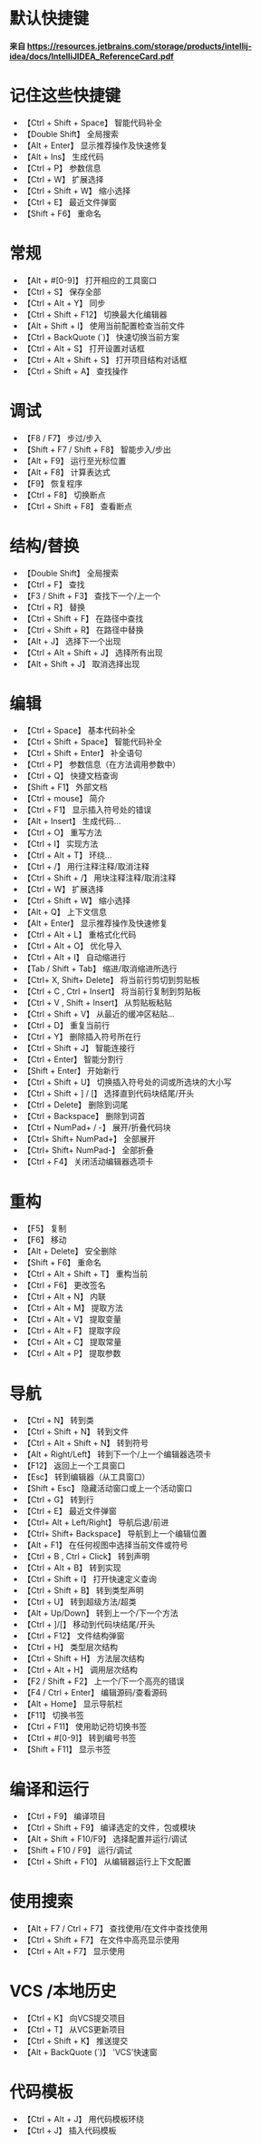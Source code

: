 # 默认快捷键 
#### 来自 https://resources.jetbrains.com/storage/products/intellij-idea/docs/IntelliJIDEA_ReferenceCard.pdf

# 记住这些快捷键
* 【Ctrl + Shift + Space】        智能代码补全
* 【Double Shift】                全局搜索 
* 【Alt + Enter】                 显示推荐操作及快速修复 
* 【Alt + Ins】                   生成代码 
* 【Ctrl + P】                    参数信息 
* 【Ctrl + W】                    扩展选择 
* 【Ctrl + Shift + W】            缩小选择 
* 【Ctrl + E】                    最近文件弹窗 
* 【Shift + F6】                  重命名 

# 常规
* 【Alt + #[0-9]】                打开相应的工具窗口 
* 【Ctrl + S】                    保存全部 
* 【Ctrl + Alt + Y】              同步 
* 【Ctrl + Shift + F12】          切换最大化编辑器 
* 【Alt + Shift + I】             使用当前配置检查当前文件 
* 【Ctrl + BackQuote (`)】        快速切换当前方案 
* 【Ctrl + Alt + S】              打开设置对话框 
* 【Ctrl + Alt + Shift + S】      打开项目结构对话框 
* 【Ctrl + Shift + A】            查找操作 

# 调试
* 【F8 / F7】                     步过/步入 
* 【Shift + F7 / Shift + F8】     智能步入/步出 
* 【Alt + F9】                    运行至光标位置 
* 【Alt + F8】                    计算表达式 
* 【F9】                          恢复程序 
* 【Ctrl + F8】                   切换断点 
* 【Ctrl + Shift + F8】           查看断点 

# 结构/替换
* 【Double Shift】                全局搜索 
* 【Ctrl + F】                    查找 
* 【F3 / Shift + F3】             查找下一个/上一个 
* 【Ctrl + R】                    替换 
* 【Ctrl + Shift + F】            在路径中查找 
* 【Ctrl + Shift + R】            在路径中替换 
* 【Alt + J】                     选择下一个出现 
* 【Ctrl + Alt + Shift + J】      选择所有出现 
* 【Alt + Shift + J】             取消选择出现 

# 编辑
* 【Ctrl + Space】                基本代码补全 
* 【Ctrl + Shift + Space】        智能代码补全 
* 【Ctrl + Shift + Enter】        补全语句 
* 【Ctrl + P】                    参数信息（在方法调用参数中） 
* 【Ctrl + Q】                    快捷文档查询 
* 【Shift + F1】                  外部文档 
* 【Ctrl + mouse】                简介 
* 【Ctrl + F1】                   显示插入符号处的错误 
* 【Alt + Insert】                生成代码... 
* 【Ctrl + O】                    重写方法 
* 【Ctrl + I】                    实现方法 
* 【Ctrl + Alt + T】              环绕... 
* 【Ctrl + /】                    用行注释注释/取消注释 
* 【Ctrl + Shift + /】            用块注释注释/取消注释 
* 【Ctrl + W】                    扩展选择 
* 【Ctrl + Shift + W】            缩小选择 
* 【Alt + Q】                     上下文信息 
* 【Alt + Enter】                 显示推荐操作及快速修复 
* 【Ctrl + Alt + L】              重格式化代码 
* 【Ctrl + Alt + O】              优化导入 
* 【Ctrl + Alt + I】              自动缩进行 
* 【Tab / Shift + Tab】           缩进/取消缩进所选行 
* 【Ctrl+ X, Shift+ Delete】      将当前行剪切到剪贴板 
* 【Ctrl + C , Ctrl + Insert】    将当前行复制到剪贴板 
* 【Ctrl + V , Shift + Insert】   从剪贴板粘贴 
* 【Ctrl + Shift + V】            从最近的缓冲区粘贴... 
* 【Ctrl + D】                    重复当前行 
* 【Ctrl + Y】                    删除插入符号所在行 
* 【Ctrl + Shift + J】            智能连接行 
* 【Ctrl + Enter】                智能分割行 
* 【Shift + Enter】               开始新行 
* 【Ctrl + Shift + U】            切换插入符号处的词或所选块的大小写 
* 【Ctrl + Shift + ] / [】        选择直到代码块结尾/开头 
* 【Ctrl + Delete】               删除到词尾 
* 【Ctrl + Backspace】            删除到词首 
* 【Ctrl + NumPad+ / -】          展开/折叠代码块 
* 【Ctrl+ Shift+ NumPad+】        全部展开 
* 【Ctrl+ Shift+ NumPad-】        全部折叠 
* 【Ctrl + F4】                   关闭活动编辑器选项卡 

# 重构
* 【F5】                          复制 
* 【F6】                          移动 
* 【Alt + Delete】                安全删除 
* 【Shift + F6】                  重命名 
* 【Ctrl + Alt + Shift + T】      重构当前 
* 【Ctrl + F6】                   更改签名 
* 【Ctrl + Alt + N】              内联 
* 【Ctrl + Alt + M】              提取方法 
* 【Ctrl + Alt + V】              提取变量 
* 【Ctrl + Alt + F】              提取字段 
* 【Ctrl + Alt + C】              提取常量 
* 【Ctrl + Alt + P】              提取参数 

# 导航
* 【Ctrl + N】                    转到类 
* 【Ctrl + Shift + N】            转到文件 
* 【Ctrl + Alt + Shift + N】      转到符号 
* 【Alt + Right/Left】            转到下一个/上一个编辑器选项卡 
* 【F12】                         返回上一个工具窗口 
* 【Esc】                         转到编辑器（从工具窗口） 
* 【Shift + Esc】                 隐藏活动窗口或上一个活动窗口 
* 【Ctrl + G】                    转到行 
* 【Ctrl + E】                    最近文件弹窗 
* 【Ctrl+ Alt + Left/Right】      导航后退/前进 
* 【Ctrl+ Shift+ Backspace】      导航到上一个编辑位置 
* 【Alt + F1】                    在任何视图中选择当前文件或符号 
* 【Ctrl + B , Ctrl + Click】     转到声明 
* 【Ctrl + Alt + B】              转到实现 
* 【Ctrl + Shift + I】            打开快速定义查询 
* 【Ctrl + Shift + B】            转到类型声明 
* 【Ctrl + U】                    转到超级方法/超类 
* 【Alt + Up/Down】               转到上一个/下一个方法 
* 【Ctrl + ]/[】                  移动到代码块结尾/开头 
* 【Ctrl + F12】                  文件结构弹窗 
* 【Ctrl + H】                    类型层次结构 
* 【Ctrl + Shift + H】            方法层次结构 
* 【Ctrl + Alt + H】              调用层次结构 
* 【F2 / Shift + F2】             上一个/下一个高亮的错误 
* 【F4 / Ctrl + Enter】           编辑源码/查看源码 
* 【Alt + Home】                  显示导航栏 
* 【F11】                         切换书签 
* 【Ctrl + F11】                  使用助记符切换书签 
* 【Ctrl + #[0-9]】               转到编号书签 
* 【Shift + F11】                 显示书签 

# 编译和运行
* 【Ctrl + F9】                   编译项目 
* 【Ctrl + Shift + F9】           编译选定的文件，包或模块 
* 【Alt + Shift + F10/F9】        选择配置并运行/调试 
* 【Shift + F10 / F9】            运行/调试 
* 【Ctrl + Shift + F10】          从编辑器运行上下文配置 

# 使用搜索
* 【Alt + F7 / Ctrl + F7】        查找使用/在文件中查找使用 
* 【Ctrl + Shift + F7】           在文件中高亮显示使用 
* 【Ctrl + Alt + F7】             显示使用 

# VCS /本地历史
* 【Ctrl + K】                    向VCS提交项目 
* 【Ctrl + T】                    从VCS更新项目 
* 【Ctrl + Shift + K】            推送提交 
* 【Alt + BackQuote (`)】         'VCS'快速窗 

# 代码模板
* 【Ctrl + Alt + J】              用代码模板环绕 
* 【Ctrl + J】                    插入代码模板 
